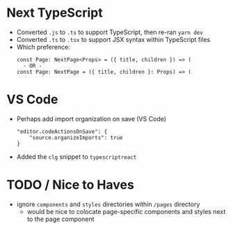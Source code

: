 # Next TypeScript

- Converted `.js` to `.ts` to support TypeScript, then re-ran `yarn dev`
- Converted `.ts` to `.tsx` to support JSX syntax within TypeScript files
- Which preference:
  ```
  const Page: NextPage<Props> = ({ title, children }) => (
    - OR -
  const Page: NextPage = ({ title, children }: Props) => (
  ```

# VS Code

- Perhaps add import organization on save (VS Code)
  ```
  "editor.codeActionsOnSave": {
      "source.organizeImports": true
  }
  ```
- Added the `clg` snippet to `typescriptreact`

# TODO / Nice to Haves

- ignore `components` and `styles` directories within `/pages` directory
  - would be nice to colocate page-specific components and styles next to the page component
